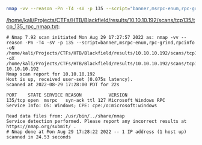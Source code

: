 ```bash
nmap -vv --reason -Pn -T4 -sV -p 135 --script="banner,msrpc-enum,rpc-grind,rpcinfo" -oN "/home/kali/Projects/CTFs/HTB/Blackfield/results/10.10.10.192/scans/tcp135/tcp_135_rpc_nmap.txt" -oX "/home/kali/Projects/CTFs/HTB/Blackfield/results/10.10.10.192/scans/tcp135/xml/tcp_135_rpc_nmap.xml" 10.10.10.192
```

[/home/kali/Projects/CTFs/HTB/Blackfield/results/10.10.10.192/scans/tcp135/tcp_135_rpc_nmap.txt](file:///home/kali/Projects/CTFs/HTB/Blackfield/results/10.10.10.192/scans/tcp135/tcp_135_rpc_nmap.txt):

```
# Nmap 7.92 scan initiated Mon Aug 29 17:27:57 2022 as: nmap -vv --reason -Pn -T4 -sV -p 135 --script=banner,msrpc-enum,rpc-grind,rpcinfo -oN /home/kali/Projects/CTFs/HTB/Blackfield/results/10.10.10.192/scans/tcp135/tcp_135_rpc_nmap.txt -oX /home/kali/Projects/CTFs/HTB/Blackfield/results/10.10.10.192/scans/tcp135/xml/tcp_135_rpc_nmap.xml 10.10.10.192
Nmap scan report for 10.10.10.192
Host is up, received user-set (0.075s latency).
Scanned at 2022-08-29 17:28:00 PDT for 22s

PORT    STATE SERVICE REASON          VERSION
135/tcp open  msrpc   syn-ack ttl 127 Microsoft Windows RPC
Service Info: OS: Windows; CPE: cpe:/o:microsoft:windows

Read data files from: /usr/bin/../share/nmap
Service detection performed. Please report any incorrect results at https://nmap.org/submit/ .
# Nmap done at Mon Aug 29 17:28:22 2022 -- 1 IP address (1 host up) scanned in 24.53 seconds

```
